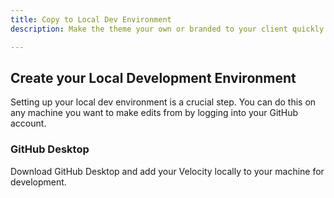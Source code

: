 ```yaml
---
title: Copy to Local Dev Environment
description: Make the theme your own or branded to your client quickly.

---
```


## Create your Local Development Environment

Setting up your local dev environment is a crucial step. You can do this on any machine you want to make edits from by logging into your GitHub account.


### GitHub Desktop

Download GitHub Desktop and add your Velocity locally to your machine for development.


